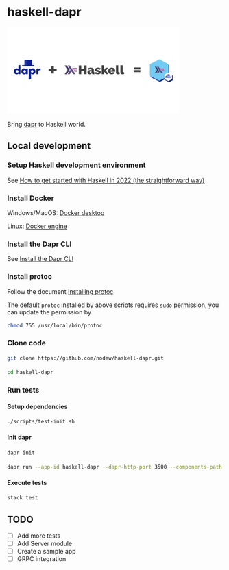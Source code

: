 # haskell-dapr

![Haskell loves Dapr](./docs/assets/haskell-dapr-combination_400x200.jpg)

Bring [dapr](https://dapr.io/) to Haskell world.

## Local development

### Setup Haskell development environment

See [How to get started with Haskell in 2022 (the straightforward way)](https://wasp-lang.dev/blog/2022/09/02/how-to-get-started-with-haskell-in-2022)

### Install Docker

Windows/MacOS: [Docker desktop](https://docs.docker.com/desktop/)

Linux: [Docker engine](https://docs.docker.com/engine/install/)

### Install the Dapr CLI

See [Install the Dapr CLI](https://docs.dapr.io/getting-started/install-dapr-cli/)

### Install protoc

Follow the document [Installing protoc](https://github.com/google/proto-lens/blob/master/docs/installing-protoc.md)

The default `protoc` installed by above scripts requires `sudo` permission, you can update the permission by

```bash
chmod 755 /usr/local/bin/protoc
```

### Clone code

```bash
git clone https://github.com/nodew/haskell-dapr.git

cd haskell-dapr
```

### Run tests

#### Setup dependencies

```bash
./scripts/test-init.sh
```

#### Init dapr

```bash
dapr init

dapr run --app-id haskell-dapr --dapr-http-port 3500 --components-path ./components
```

#### Execute tests

```bash
stack test
```

## TODO

- [ ] Add more tests
- [ ] Add Server module
- [ ] Create a sample app
- [ ] GRPC integration
